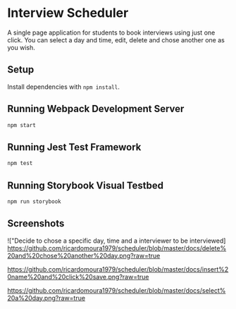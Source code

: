 # Interview Scheduler
A single page application for students to book interviews using just one click. You can select a day and time, edit, delete and chose another one as you wish.

## Setup

Install dependencies with `npm install`.

## Running Webpack Development Server

```sh
npm start
```

## Running Jest Test Framework

```sh
npm test
```

## Running Storybook Visual Testbed

```sh
npm run storybook
```
## Screenshots

!["Decide to chose a specific day, time and a interviewer to be interviewed]
https://github.com/ricardomoura1979/scheduler/blob/master/docs/delete%20and%20chose%20another%20day.png?raw=true


https://github.com/ricardomoura1979/scheduler/blob/master/docs/insert%20name%20and%20click%20save.png?raw=true

https://github.com/ricardomoura1979/scheduler/blob/master/docs/select%20a%20day.png?raw=true